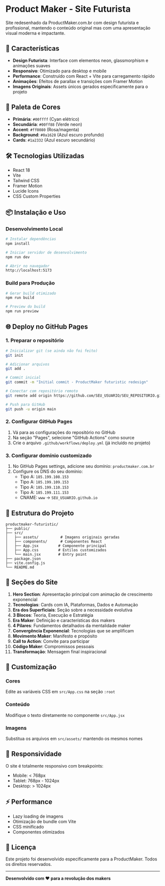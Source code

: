 # Product Maker - Site Futurista

Site redesenhado da ProductMaker.com.br com design futurista e profissional, mantendo o conteúdo original mas com uma apresentação visual moderna e impactante.

## 🚀 Características

- **Design Futurista**: Interface com elementos neon, glassmorphism e animações suaves
- **Responsivo**: Otimizado para desktop e mobile
- **Performance**: Construído com React + Vite para carregamento rápido
- **Animações**: Efeitos de parallax e transições com Framer Motion
- **Imagens Originais**: Assets únicos gerados especificamente para o projeto

## 🎨 Paleta de Cores

- **Primária**: `#00ffff` (Cyan elétrico)
- **Secundária**: `#00ff88` (Verde neon)
- **Accent**: `#ff0080` (Rosa/magenta)
- **Background**: `#0a1628` (Azul escuro profundo)
- **Cards**: `#1a2332` (Azul escuro secundário)

## 🛠️ Tecnologias Utilizadas

- React 18
- Vite
- Tailwind CSS
- Framer Motion
- Lucide Icons
- CSS Custom Properties

## 📦 Instalação e Uso

### Desenvolvimento Local

```bash
# Instalar dependências
npm install

# Iniciar servidor de desenvolvimento
npm run dev

# Abrir no navegador
http://localhost:5173
```

### Build para Produção

```bash
# Gerar build otimizado
npm run build

# Preview do build
npm run preview
```

## 🌐 Deploy no GitHub Pages

### 1. Preparar o repositório

```bash
# Inicializar git (se ainda não foi feito)
git init

# Adicionar arquivos
git add .

# Commit inicial
git commit -m "Initial commit - ProductMaker futuristic redesign"

# Conectar com repositório remoto
git remote add origin https://github.com/SEU_USUARIO/SEU_REPOSITORIO.git

# Push para GitHub
git push -u origin main
```

### 2. Configurar GitHub Pages

1. Vá para as configurações do repositório no GitHub
2. Na seção "Pages", selecione "GitHub Actions" como source
3. Crie o arquivo `.github/workflows/deploy.yml` (já incluído no projeto)

### 3. Configurar domínio customizado

1. No GitHub Pages settings, adicione seu domínio: `productmaker.com.br`
2. Configure os DNS do seu domínio:
   - Tipo A: `185.199.108.153`
   - Tipo A: `185.199.109.153`
   - Tipo A: `185.199.110.153`
   - Tipo A: `185.199.111.153`
   - CNAME: `www` → `SEU_USUARIO.github.io`

## 📁 Estrutura do Projeto

```
productmaker-futuristic/
├── public/
├── src/
│   ├── assets/          # Imagens originais geradas
│   ├── components/      # Componentes React
│   ├── App.jsx         # Componente principal
│   ├── App.css         # Estilos customizados
│   └── main.jsx        # Entry point
├── package.json
├── vite.config.js
└── README.md
```

## 🎯 Seções do Site

1. **Hero Section**: Apresentação principal com animação de crescimento exponencial
2. **Tecnologias**: Cards com IA, Plataformas, Dados e Automação
3. **Era dos Superficiais**: Seção sobre a necessidade evolutiva
4. **3 Blocos**: Teoria, Execução e Estratégia
5. **Era Maker**: Definição e características dos makers
6. **4 Pilares**: Fundamentos detalhados da mentalidade maker
7. **Convergência Exponencial**: Tecnologias que se amplificam
8. **Movimento Maker**: Manifesto e propósito
9. **Call to Action**: Convite para participar
10. **Código Maker**: Compromissos pessoais
11. **Transformação**: Mensagem final inspiracional

## 🔧 Customização

### Cores
Edite as variáveis CSS em `src/App.css` na seção `:root`

### Conteúdo
Modifique o texto diretamente no componente `src/App.jsx`

### Imagens
Substitua os arquivos em `src/assets/` mantendo os mesmos nomes

## 📱 Responsividade

O site é totalmente responsivo com breakpoints:
- Mobile: < 768px
- Tablet: 768px - 1024px
- Desktop: > 1024px

## ⚡ Performance

- Lazy loading de imagens
- Otimização de bundle com Vite
- CSS minificado
- Componentes otimizados

## 📄 Licença

Este projeto foi desenvolvido especificamente para a ProductMaker. Todos os direitos reservados.

---

**Desenvolvido com ❤️ para a revolução dos makers**

